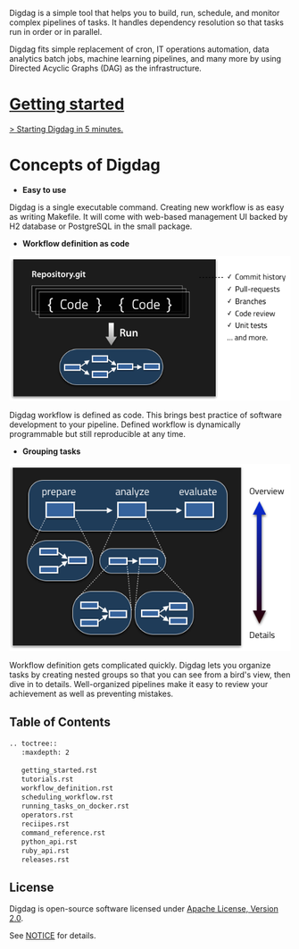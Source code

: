
Digdag is a simple tool that helps you to build, run, schedule, and monitor complex pipelines of tasks. It handles dependency resolution so that tasks run in order or in parallel.

Digdag fits simple replacement of cron, IT operations automation, data analytics batch jobs, machine learning pipelines, and many more by using Directed Acyclic Graphs (DAG) as the infrastructure.

# [Getting started](getting_started.html)

[> Starting Digdag in 5 minutes.](getting_started.html)

# Concepts of Digdag

* **Easy to use**

Digdag is a single executable command. Creating new workflow is as easy as writing Makefile. It will come with web-based management UI backed by H2 database or PostgreSQL in the small package.

* **Workflow definition as code**

![Workflow as code](_static/workflow-as-code.png)

Digdag workflow is defined as code. This brings best practice of software development to your pipeline. Defined workflow is dynamically programmable but still reproducible at any time.

* **Grouping tasks**

![Grouping tasks](_static/grouping-tasks.png)

Workflow definition gets complicated quickly. Digdag lets you organize tasks by creating nested groups so that you can see from a bird's view, then dive in to details. Well-organized pipelines make it easy to review your achievement as well as preventing mistakes.


## Table of Contents

```eval_rst
.. toctree::
   :maxdepth: 2

   getting_started.rst
   tutorials.rst
   workflow_definition.rst
   scheduling_workflow.rst
   running_tasks_on_docker.rst
   operators.rst
   reciipes.rst
   command_reference.rst
   python_api.rst
   ruby_api.rst
   releases.rst
```


## License

Digdag is open-source software licensed under [Apache License, Version 2.0](http://www.apache.org/licenses/LICENSE-2.0).

See [NOTICE](https://github.com/treasure-data/digdag/blob/master/NOTICE) for details.

